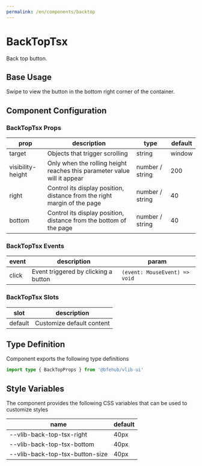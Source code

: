 ```yaml
---
permalink: /en/components/backtop
---
```


# BackTopTsx

Back top button.

## Base Usage

Swipe to view the button in the bottom right corner of the container.

<demo src="../__demos__/basic.vue"></demo>

## Component Configuration

### BackTopTsx Props

| prop              | description                                                              | type            | default |
| ----------------- | ------------------------------------------------------------------------ | --------------- | ------- |
| target            | Objects that trigger scrolling                                           | string          | window  |
| visibility-height | Only when the rolling height reaches this parameter value will it appear | number / string | 200     |
| right             | Control its display position, distance from the right margin of the page | number / string | 40      |
| bottom            | Control its display position, distance from the bottom of the page       | number / string | 40      |

### BackTopTsx Events

| event | description                          | param                         |
| ----- | ------------------------------------ | ----------------------------- |
| click | Event triggered by clicking a button | `(event: MouseEvent) => void` |

### BackTopTsx Slots

| slot    | description               |
| ------- | ------------------------- |
| default | Customize default content |

## Type Definition

Component exports the following type definitions

```ts
import type { BackTopProps } from '@bfehub/vlib-ui'
```

## Style Variables

The component provides the following CSS variables that can be used to customize styles

| name                            | default |
| ------------------------------- | ------- |
| --vlib-back-top-tsx-right       | 40px    |
| --vlib-back-top-tsx-bottom      | 40px    |
| --vlib-back-top-tsx-button-size | 40px    |
